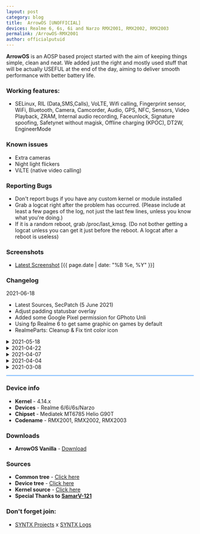 ```yaml
---
layout: post
category: blog
title:  ArrowOS [UNOFFICIAL]
devices: Realme 6, 6s, 6i and Narzo RMX2001, RMX2002, RMX2003
permalink: /ArrowOS-RMX2001
author: officialputuid
---
```


**ArrowOS** is an AOSP based project started with the aim of keeping things simple, clean and neat. We added just the right and mostly used stuff that will be actually USEFUL at the end of the day, aiming to deliver smooth performance with better battery life.

### Working features:

- SELinux, RIL (Data,SMS,Calls), VoLTE, Wifi calling, Fingerprint sensor, WiFi, Bluetooth, Camera, Camcorder, Audio, GPS, NFC, Sensors, Video Playback, ZRAM, Internal audio recording, Faceunlock, Signature spoofing, Safetynet without magisk, Offline charging (KPOC), DT2W, EngineerMode

### Known issues

- Extra cameras
- Night light flickers
- ViLTE (native video calling)

### Reporting Bugs

- Don't report bugs if you have any custom kernel or module installed
- Grab a logcat right after the problem has occurred. (Please include at least a few pages of the log, not just the last few lines, unless you know what you're doing.)
- If it is a random reboot, grab /proc/last_kmsg. (Do not bother getting a logcat unless you can get it just before the reboot. A logcat after a reboot is useless)

### Screenshots

- [Latest Screenshot](https://t.me/SYNTXchannel/61) [{{ page.date | date: "%B %e, %Y" }}]

### Changelog

2021-06-18

- Latest Sources, SecPatch (5 June 2021)
- Adjust padding statusbar overlay
- Added some Google Pixel permission for GPhoto Unli
- Using fp Realme 6 to get same graphic on games by default
- RealmeParts: Cleanup & Fix tint color icon
<details>
<summary>2021-05-18</summary>
<p><ul>
<li>Latest Sources, SecPatch (5 May 2021)</li>
<li>SELinux Enforcing + Passes safetynet</li>
<li>Source built kernel + added performance profile</li>
<li>Fixes can't wakeup device in offline charging mode</li>
<li>Added RealmeParts (Realme Settings)</li>
<li>RealmeParts: Disable apps on launcher</li>
<li>RealmeParts: Cleanup unused functions</li>
<li>RealmeParts: Added Double-tap to wake (on/off)</li>
<li>RealmeParts: Move to system section [settings/system/R*]</li>
<li>RealmeParts: Fix FPS overlay + Add Title Fps (Ex: Fps: 90)</li>
</ul></p>
</details>

<details>
<summary>2021-04-22</summary>
<p><ul>
<li>Latest Sources + SELinux enforcing</li>
<li>Source built Kernel</li>
<li>Passes safetynet without Magisk</li>
<li>Added RealmeParts → Additional Settings</li>
</ul></p>
</details>

<details>
<summary>2021-04-07</summary>
<p><ul>
<li>Latest Sources + SELinux Enforcing</li>
<li>April Security Patch</li>
<li>Update FP to Redfin Android 12 (Pixel 5)</li>
<li>Fixed Screen Record make SystemUI Crash</li>
</ul></p>
</details>

<details>
<summary>2021-04-04</summary>
<p><ul>
<li>Latest Sources + SELinux Enforcing</li>
<li>Now EngineerMode Working</li>
<li>Passes Safetynet Without Magisk</li>
<li>Updated Power Profile Config (+battery usage)</li>
<li>Added Option to switch refresh rates in Display Settings</li>
</ul></p>
</details>

<details>
<summary>2021-03-08</summary>
<p><ul>
<li>Latest Sources + SELinux Enforcing</li>
<li>March Security Patch</li>
<li>Use Redfin March 2021 FP</li>
<li>ArrowOS Source Upstream (RQ2A.210305.007)</li>
<li>Added Always On Display, Gcam GO & Smart Charging</li>
<li>Recode Overlay, Density, Misc improvements and much more xD</li>
<li>Drop Additional Setting, Move Screen Refresh Rate to Display</li>
<li>Fixed Ok Google, Gallery Crash, Audio No Sound & Video Playback Issue</li>
</ul></p>
</details>

<hr style="background: #007bff" />

### Device info

- **Kernel** - 4.14.x
- **Devices** - Realme 6/6i/6s/Narzo
- **Chipset** - Mediatek MT6785 Helio G90T
- **Codename** - RMX2001, RMX2002, RMX2003

### Downloads

- **ArrowOS Vanilla** - [Download](https://drive.google.com/file/d/1s9WzZH8HIXdgzxIUZtMKkRNkyLfzdJDJ/view?usp=sharing)

### Sources

- **Common tree** - [Click here](https://github.com/SYNTX-ID/android_device_realme_mt6785-common)
- **Device tree** - [Click here](https://github.com/SYNTX-ID/android_device_realme_RMX2001)
- **Kernel source** - [Click here](https://github.com/SYNTX-ID/android_kernel_realme_RMX2001/)
- **Special Thanks to [SamarV-121](https://samarv-121.github.io/)**

### Don't forget join:

- [SYNTX Projects](https://t.me/SYNTXChannel) x [SYNTX Logs](https://t.me/SYNTXlogs)
